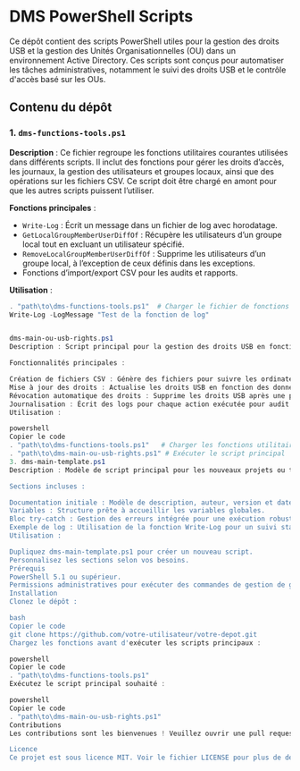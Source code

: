 # DMS PowerShell Scripts

Ce dépôt contient des scripts PowerShell utiles pour la gestion des droits USB et la gestion des Unités Organisationnelles (OU) dans un environnement Active Directory. Ces scripts sont conçus pour automatiser les tâches administratives, notamment le suivi des droits USB et le contrôle d'accès basé sur les OUs.

## Contenu du dépôt

### 1. `dms-functions-tools.ps1`

**Description** : Ce fichier regroupe les fonctions utilitaires courantes utilisées dans différents scripts. Il inclut des fonctions pour gérer les droits d’accès, les journaux, la gestion des utilisateurs et groupes locaux, ainsi que des opérations sur les fichiers CSV. Ce script doit être chargé en amont pour que les autres scripts puissent l’utiliser.

**Fonctions principales** :
- `Write-Log` : Écrit un message dans un fichier de log avec horodatage.
- `GetLocalGroupMemberUserDiffOf` : Récupère les utilisateurs d’un groupe local tout en excluant un utilisateur spécifié.
- `RemoveLocalGroupMemberUserDiffOf` : Supprime les utilisateurs d’un groupe local, à l’exception de ceux définis dans les exceptions.
- Fonctions d’import/export CSV pour les audits et rapports.

**Utilisation** :
```powershell
. "path\to\dms-functions-tools.ps1"  # Charger le fichier de fonctions
Write-Log -LogMessage "Test de la fonction de log"


dms-main-ou-usb-rights.ps1
Description : Script principal pour la gestion des droits USB en fonction des unités organisationnelles (OU). Il permet de vérifier, mettre à jour et révoquer les droits USB attribués aux ordinateurs selon des critères définis. Les données sont enregistrées dans un fichier CSV pour un suivi précis.

Fonctionnalités principales :

Création de fichiers CSV : Génère des fichiers pour suivre les ordinateurs autorisés et les exceptions USB.
Mise à jour des droits : Actualise les droits USB en fonction des données du fichier CSV.
Révocation automatique des droits : Supprime les droits USB après une période de temps spécifiée.
Journalisation : Écrit des logs pour chaque action exécutée pour audit et traçabilité.
Utilisation :

powershell
Copier le code
. "path\to\dms-functions-tools.ps1"   # Charger les fonctions utilitaires
. "path\to\dms-main-ou-usb-rights.ps1" # Exécuter le script principal
3. dms-main-template.ps1
Description : Modèle de script principal pour les nouveaux projets ou tâches. Ce template contient la structure de base avec des sections de documentation standardisées, un modèle de gestion des erreurs, et des exemples d'utilisation des fonctions de dms-functions-tools.ps1.

Sections incluses :

Documentation initiale : Modèle de description, auteur, version et date.
Variables : Structure prête à accueillir les variables globales.
Bloc try-catch : Gestion des erreurs intégrée pour une exécution robuste.
Exemple de log : Utilisation de la fonction Write-Log pour un suivi standardisé.
Utilisation :

Dupliquez dms-main-template.ps1 pour créer un nouveau script.
Personnalisez les sections selon vos besoins.
Prérequis
PowerShell 5.1 ou supérieur.
Permissions administratives pour exécuter des commandes de gestion de groupe local et d’accès réseau.
Installation
Clonez le dépôt :

bash
Copier le code
git clone https://github.com/votre-utilisateur/votre-depot.git
Chargez les fonctions avant d'exécuter les scripts principaux :

powershell
Copier le code
. "path\to\dms-functions-tools.ps1"
Exécutez le script principal souhaité :

powershell
Copier le code
. "path\to\dms-main-ou-usb-rights.ps1"
Contributions
Les contributions sont les bienvenues ! Veuillez ouvrir une pull request pour toute suggestion d'amélioration ou nouvelle fonctionnalité.

Licence
Ce projet est sous licence MIT. Voir le fichier LICENSE pour plus de détails.
